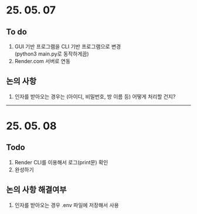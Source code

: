 # 25. 05. 07
## To do
1. GUI 기반 프로그램을 CLI 기반 프로그램으로 변경  
   (python3 main.py로 동작하게끔)
2. Render.com 서버로 연동
## 논의 사항
1. 인자를 받아오는 경우는 (아이디, 비밀번호, 방 이름 등) 어떻게 처리할 건지?
***
# 25. 05. 08
## Todo
1. Render CLI를 이용해서 로그(print문) 확인
2. 완성하기
## 논의 사항 해결여부
1. 인자를 받아오는 경우 .env 파일에 저장해서 사용